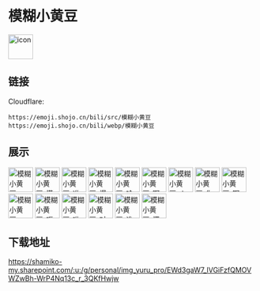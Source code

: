 # 模糊小黄豆
<img src="https://emoji.shojo.cn/bili/src/模糊小黄豆/icon.png" width="50" height="50" alt="icon">

## 链接
Cloudflare:
```
https://emoji.shojo.cn/bili/src/模糊小黄豆
https://emoji.shojo.cn/bili/webp/模糊小黄豆
```
## 展示
<img src="https://emoji.shojo.cn/bili/src/模糊小黄豆/模糊小黄豆-啊？？？.png" width="50" height="50" alt="模糊小黄豆-啊？？？">
<img src="https://emoji.shojo.cn/bili/src/模糊小黄豆/模糊小黄豆-慌张.png" width="50" height="50" alt="模糊小黄豆-慌张">
<img src="https://emoji.shojo.cn/bili/src/模糊小黄豆/模糊小黄豆-准备咕咕.png" width="50" height="50" alt="模糊小黄豆-准备咕咕">
<img src="https://emoji.shojo.cn/bili/src/模糊小黄豆/模糊小黄豆-爆哭.png" width="50" height="50" alt="模糊小黄豆-爆哭">
<img src="https://emoji.shojo.cn/bili/src/模糊小黄豆/模糊小黄豆-哈哈哈哈哈.png" width="50" height="50" alt="模糊小黄豆-哈哈哈哈哈">
<img src="https://emoji.shojo.cn/bili/src/模糊小黄豆/模糊小黄豆-啊啊啊啊啊.png" width="50" height="50" alt="模糊小黄豆-啊啊啊啊啊">
<img src="https://emoji.shojo.cn/bili/src/模糊小黄豆/模糊小黄豆-！喜欢.png" width="50" height="50" alt="模糊小黄豆-！喜欢">
<img src="https://emoji.shojo.cn/bili/src/模糊小黄豆/模糊小黄豆-你在装什么.png" width="50" height="50" alt="模糊小黄豆-你在装什么">
<img src="https://emoji.shojo.cn/bili/src/模糊小黄豆/模糊小黄豆-啊啾.png" width="50" height="50" alt="模糊小黄豆-啊啾">
<img src="https://emoji.shojo.cn/bili/src/模糊小黄豆/模糊小黄豆-哈？.png" width="50" height="50" alt="模糊小黄豆-哈？">
<img src="https://emoji.shojo.cn/bili/src/模糊小黄豆/模糊小黄豆-呃呃呃困困.png" width="50" height="50" alt="模糊小黄豆-呃呃呃困困">
<img src="https://emoji.shojo.cn/bili/src/模糊小黄豆/模糊小黄豆-咻.png" width="50" height="50" alt="模糊小黄豆-咻">
<img src="https://emoji.shojo.cn/bili/src/模糊小黄豆/模糊小黄豆-对对对对.png" width="50" height="50" alt="模糊小黄豆-对对对对">
<img src="https://emoji.shojo.cn/bili/src/模糊小黄豆/模糊小黄豆-谁叫我.png" width="50" height="50" alt="模糊小黄豆-谁叫我">
<img src="https://emoji.shojo.cn/bili/src/模糊小黄豆/模糊小黄豆-慌张否认.png" width="50" height="50" alt="模糊小黄豆-慌张否认">

## 下载地址

https://shamiko-my.sharepoint.com/:u:/g/personal/img_yuru_pro/EWd3gaW7_lVGiFzfQMOVWZwBh-WrP4Nq13c_r_3QKfHwjw